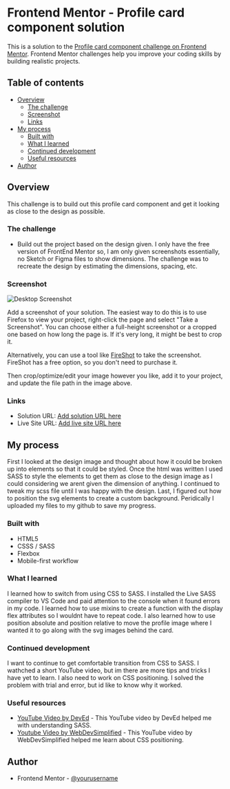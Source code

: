 # Frontend Mentor - Profile card component solution

This is a solution to the [Profile card component challenge on Frontend Mentor](https://www.frontendmentor.io/challenges/profile-card-component-cfArpWshJ). Frontend Mentor challenges help you improve your coding skills by building realistic projects. 

## Table of contents

- [Overview](#overview)
  - [The challenge](#the-challenge)
  - [Screenshot](#screenshot)
  - [Links](#links)
- [My process](#my-process)
  - [Built with](#built-with)
  - [What I learned](#what-i-learned)
  - [Continued development](#continued-development)
  - [Useful resources](#useful-resources)
- [Author](#author)


## Overview

This challenge is to build out this profile card component and get it looking as close to the design as possible.

### The challenge

- Build out the project based on the design given.  I only have the free version of FrontEnd Mentor so, I am only given screenshots essentially, no Sketch or Figma files to show dimensions.  The challenge was to recreate the design by estimating the dimensions, spacing, etc.

### Screenshot

![Desktop Screenshot](./images/desktop-screenshot.jpg)

Add a screenshot of your solution. The easiest way to do this is to use Firefox to view your project, right-click the page and select "Take a Screenshot". You can choose either a full-height screenshot or a cropped one based on how long the page is. If it's very long, it might be best to crop it.

Alternatively, you can use a tool like [FireShot](https://getfireshot.com/) to take the screenshot. FireShot has a free option, so you don't need to purchase it. 

Then crop/optimize/edit your image however you like, add it to your project, and update the file path in the image above.


### Links

- Solution URL: [Add solution URL here](https://github.com/njohnson533/profile-card-component.git)
- Live Site URL: [Add live site URL here](https://njohnson533.github.io/profile-card-component/)

## My process

First I looked at the design image and thought about how it could be broken up into elements so that it could be styled.  Once the html was written I used SASS to style the elements to get them as close to the design image as I could considering we arent given the dimension of anything.  I continued to tweak my scss file until I was happy with the design.  Last, I figured out how to position the svg elements to create a custom background.  Peridically I uploaded my files to my github to save my progress.

### Built with

- HTML5
- CSSS / SASS
- Flexbox
- Mobile-first workflow

### What I learned

I learned how to switch from using CSS to SASS.  I installed the Live SASS compiler to VS Code and paid attention to the console when it found errors in my code.  I learned how to use mixins to create a function with the display flex attributes so I wouldnt have to repeat code.  I also learned how to use position absolute and position relative to move the profile image where I wanted it to go along with the svg images behind the card.

### Continued development

I want to continue to get comfortable transition from CSS to SASS.  I wathched a short YouTube video, but im there are more tips and tricks I have yet to learn.  I also need to work on CSS positioning.  I solved the problem with trial and error, but id like to know why it worked.


### Useful resources

- [YouTube Video by DevEd](https://www.youtube.com/watch?v=Zz6eOVaaelI) - This YouTube video by DevEd helped me with understanding SASS.
- [Youtube Video by WebDevSimplified](https://www.youtube.com/watch?v=jx5jmI0UlXU) - This YouTube video by WebDevSimplified helped me learn about CSS positioning.



## Author

- Frontend Mentor - [@yourusername](https://www.frontendmentor.io/profile/njohnson533)

